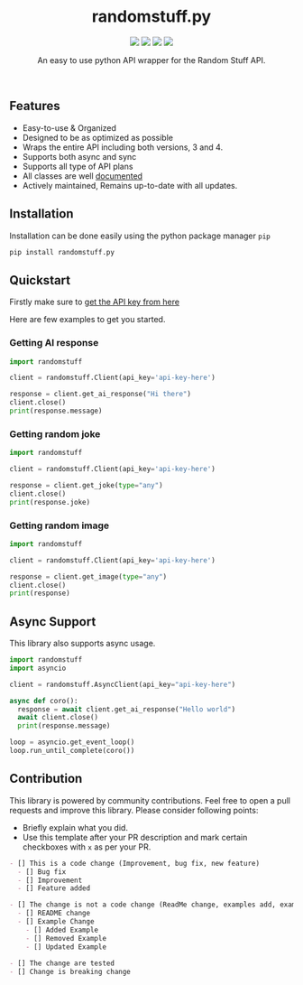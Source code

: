 <div>
  <h1 align='center'>
    randomstuff.py
  </h1>
</div>
<div>
  <p align='center'>
    <img src=https://img.shields.io/pypi/dm/randomstuff.py?color=success&label=PyPi%20Downloads&style=flat-square>
    <img src=https://img.shields.io/github/issues/nerdguyahmad/randomstuff.py?color=success&label=Active%20Issues&style=flat-square>
    <img src=https://img.shields.io/badge/License-MIT-informational>
    <img src=https://img.shields.io/badge/Stable_Version-1.4.1-informational>
  </p>
  <p align='center'>
    An easy to use python API wrapper for the Random Stuff API.
  </p>
</div>
<br>

## Features
- Easy-to-use & Organized
- Designed to be as optimized as possible
- Wraps the entire API including both versions, 3 and 4.
- Supports both async and sync
- Supports all type of API plans
- All classes are well [documented](https://nerdguyahmad.gitbook.io/randomstuff)
- Actively maintained, Remains up-to-date with all updates.

## Installation
Installation can be done easily using the python package manager `pip`
```bash
pip install randomstuff.py
```

## Quickstart
Firstly make sure to [get the API key from here](https://api.pgamerx.com/register)

Here are few examples to get you started.

### Getting AI response
```py
import randomstuff

client = randomstuff.Client(api_key='api-key-here')

response = client.get_ai_response("Hi there")
client.close()
print(response.message)
```

### Getting random joke
```py
import randomstuff

client = randomstuff.Client(api_key='api-key-here')

response = client.get_joke(type="any")
client.close()
print(response.joke)
```

### Getting random image
```py
import randomstuff

client = randomstuff.Client(api_key='api-key-here')

response = client.get_image(type="any")
client.close()
print(response)
```

## Async Support
This library also supports async usage.
```py
import randomstuff
import asyncio

client = randomstuff.AsyncClient(api_key="api-key-here")

async def coro():
  response = await client.get_ai_response("Hello world")
  await client.close()  
  print(response.message)

loop = asyncio.get_event_loop()
loop.run_until_complete(coro())
```
  
## Contribution
This library is powered by community contributions. Feel free to open a pull requests and improve this library. Please consider following points:
- Briefly explain what you did.
- Use this template after your PR description and mark certain checkboxes with `x` as per your PR.
```md
- [] This is a code change (Improvement, bug fix, new feature)
  - [] Bug fix
  - [] Improvement
  - [] Feature added

- [] The change is not a code change (ReadMe change, examples add, examples update etc.)
  - [] README change
  - [] Example Change
    - [] Added Example
    - [] Removed Example
    - [] Updated Example
  
- [] The change are tested
- [] Change is breaking change
```
